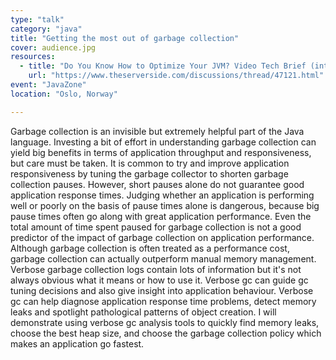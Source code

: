 ```yaml
---
type: "talk"
category: "java"
title: "Getting the most out of garbage collection"
cover: audience.jpg
resources:
  - title: "Do You Know How to Optimize Your JVM? Video Tech Brief (interview recorded at JavaZone)"
    url: "https://www.theserverside.com/discussions/thread/47121.html"
event: "JavaZone"
location: "Oslo, Norway"

---
```

Garbage collection is an invisible but extremely helpful part of the Java language. Investing a bit of effort in understanding garbage collection can yield big benefits in terms of application throughput and responsiveness, but care must be taken. It is common to try and improve application responsiveness by tuning the garbage collector to shorten garbage collection pauses. However, short pauses alone do not guarantee good application response times. Judging whether an application is performing well or poorly on the basis of pause times alone is dangerous, because big pause times often go along with great application performance. Even the total amount of time spent paused for garbage collection is not a good predictor of the impact of garbage collection on application performance. Although garbage collection is often treated as a performance cost, garbage collection can actually outperform manual memory management. Verbose garbage collection logs contain lots of information but it's not always obvious what it means or how to use it. Verbose gc can guide gc tuning decisions and also give insight into application behaviour. Verbose gc can help diagnose application response time problems, detect memory leaks and spotlight pathological patterns of object creation. I will demonstrate using verbose gc analysis tools to quickly find memory leaks, choose the best heap size, and choose the garbage collection policy which makes an application go fastest.